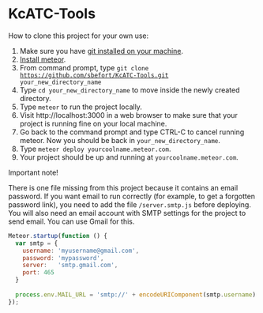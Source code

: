 # KcATC-Tools

How to clone this project for your own use:

1.  Make sure you have <a href="https://help.github.com/articles/set-up-git/">git installed on your machine</a>.
2.  <a href="https://www.meteor.com/install">Install meteor</a>.
3.  From command prompt, type <code>git clone https://github.com/sbefort/KcATC-Tools.git your_new_directory_name</code>
4.  Type <code>cd your_new_directory_name</code> to move inside the newly created directory.
5.  Type <code>meteor</code> to run the project locally.
6.  Visit http://localhost:3000 in a web browser to make sure that your project is running fine on your local machine.
7.  Go back to the command prompt and type CTRL-C to cancel running meteor.  Now you should be back in <code>your_new_directory_name</code>.
8.  Type <code>meteor deploy yourcoolname.meteor.com</code>.
9.  Your project should be up and running at <code>yourcoolname.meteor.com</code>.

Important note!

There is one file missing from this project because it contains an email password.  If you want email to run correctly (for example, to get a forgotten password link), you need to add the file <code>/server.smtp.js</code> before deploying.  You will also need an email account with SMTP settings for the project to send email.  You can use Gmail for this.

```javascript
Meteor.startup(function () {
  var smtp = {
    username: 'myusername@gmail.com',
    password: 'mypassword',
    server:   'smtp.gmail.com',
    port: 465
  }
  
  process.env.MAIL_URL = 'smtp://' + encodeURIComponent(smtp.username) + ':' + encodeURIComponent(smtp.password) + '@' + encodeURIComponent(smtp.server) + ':' + smtp.port;
});
```
